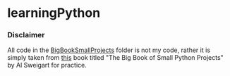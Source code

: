 # learningPython

### Disclaimer
All code in the [BigBookSmallProjects](~/bigBookSmallProjects) folder is not my code, rather it is simply taken from [this](https://www.amazon.com/Big-Book-Small-Python-Programming/dp/1718501242) book titled "The Big Book of Small Python Projects" by Al Sweigart for practice.
